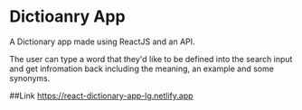 # Dictioanry App

A Dictionary app made using ReactJS and an API.

The user can type a word that they'd like to be defined into the search input and get infromation back including the meaning, an example and some synonyms.

##Link
https://react-dictionary-app-lg.netlify.app

